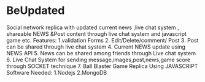 # BeUpdated
Social network replica  with updated current news ,live chat system , shareable NEWS &amp;Post content through live chat system and javascript game etc.
Features:
 1.validation Forms
 2. Edit/Delete/comment/ Post
 3. Post can be shared through live chat system
 4. Current NEWS update using NEWS API
 5. News can be shared among friends through Live chat system
 6. Live Chat System for sending message,images,post,news,game score through SOCKET technique
 7. Ball Blaster Game Replica Using JAVASCRIPT
Software Needed:
 1.Nodejs
 2.MongoDB
 
